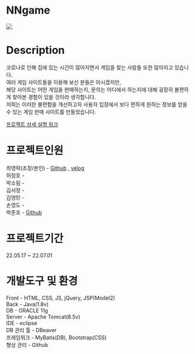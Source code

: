 # NNgame <br>
<img src="https://user-images.githubusercontent.com/93591074/178136290-0ba5562c-e978-4642-8d75-84fbe6efe0fb.PNG">

# Description <br>
코로나로 인해 집에 있는 시간이 많아지면서 게임을 찾는 사람들 또한 많아지고 있습니다.<br>
여러 게임 사이트들을 이용해 보신 분들은 아시겠지만,<br>
해당 사이트는 어떤 게임을 판매하는지, 문의는 어디에서 하는지에 대해 굉장히 불편하게 찾아본 경험이 있을 것이라 생각합니다.<br>
저희는 이러한 불편함을 개선하고자 사용자 입장에서 보다 편하게 원하는 정보를 얻을 수 있는 게임 판매 사이트를 만들었습니다.

[프로젝트 상세 설명 링크](https://velog.io/@mandarine_punch/Project-NNgame-%EA%B2%8C%EC%9E%84-%ED%8C%90%EB%A7%A4-%EC%82%AC%EC%9D%B4%ED%8A%B8)<br>

# 프로젝트인원 <br>
최영락(조장/본인) - [Github](https://github.com/MandarinePunch) , [velog](https://velog.io/@mandarine_punch) <br>
허정호 - <br>
박소림 - <br>
김서정 - <br>
김영민 - <br>
손영도 - <br>
박준호 - [Github](https://github.com/Moulru)<br>

# 프로젝트기간 <br>
22.05.17 ~ 22.07.01

# 개발도구 및 환경 <br>
Front - HTML, CSS, JS, jQuery, JSP(Model2)<br>
Back - Java(1.8v)<br>
DB - ORACLE 11g<br>
Server - Apache Tomcat(8.5v)<br>
IDE - eclipse<br>
DB 관리 툴 - DBeaver<br>
프레임워크 - MyBatis(DB), Bootstrap(CSS)<br>
형상 관리 - Github<br>
